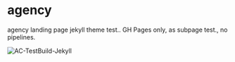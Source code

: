 # agency
agency landing page jekyll theme test.. GH Pages only, as subpage test., no pipelines.

![AC-TestBuild-Jekyll](https://github.com/mrcozzens/agency-demo/workflows/AC-TestBuild-Jekyll/badge.svg)
